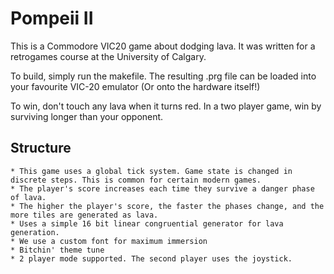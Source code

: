 # Pompeii II

This is a Commodore VIC20 game about dodging lava. It was written for a retrogames course at the University of Calgary.

To build, simply run the makefile. The resulting .prg file can be loaded into your favourite VIC-20 emulator (Or onto the hardware itself!)

To win, don't touch any lava when it turns red.
In a two player game, win by surviving longer than your opponent.

## Structure
    * This game uses a global tick system. Game state is changed in discrete steps. This is common for certain modern games.
    * The player's score increases each time they survive a danger phase of lava.
    * The higher the player's score, the faster the phases change, and the more tiles are generated as lava.
    * Uses a simple 16 bit linear congruential generator for lava generation.
    * We use a custom font for maximum immersion
    * Bitchin' theme tune
    * 2 player mode supported. The second player uses the joystick.

